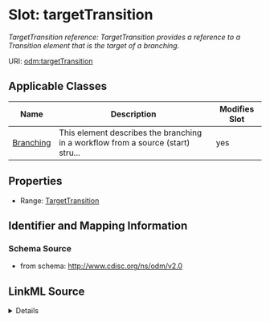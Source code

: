 # Slot: targetTransition


_TargetTransition reference: TargetTransition provides a reference to a Transition element that is the target of a branching._



URI: [odm:targetTransition](http://www.cdisc.org/ns/odm/v2.0/targetTransition)



<!-- no inheritance hierarchy -->




## Applicable Classes

| Name | Description | Modifies Slot |
| --- | --- | --- |
[Branching](Branching.md) | This element describes the branching in a workflow from a source (start) stru... |  yes  |







## Properties

* Range: [TargetTransition](TargetTransition.md)





## Identifier and Mapping Information







### Schema Source


* from schema: http://www.cdisc.org/ns/odm/v2.0




## LinkML Source

<details>
```yaml
name: targetTransition
description: 'TargetTransition reference: TargetTransition provides a reference to
  a Transition element that is the target of a branching.'
from_schema: http://www.cdisc.org/ns/odm/v2.0
rank: 1000
identifier: false
alias: targetTransition
domain_of:
- Branching
range: TargetTransition

```
</details>